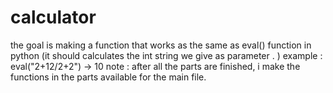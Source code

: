 # calculator
the goal is making a function that works as the same as eval() function in python (it should calculates the int string we give as parameter . ) example : eval("2+12/2+2") -> 10
note : after all the parts are finished, i make the functions in the parts available for the main file.
